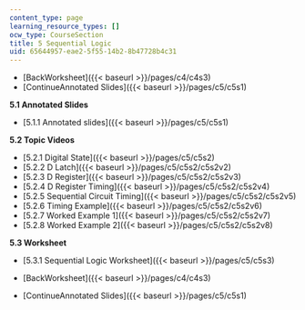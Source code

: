 ```yaml
---
content_type: page
learning_resource_types: []
ocw_type: CourseSection
title: 5 Sequential Logic
uid: 65644957-eae2-5f55-14b2-8b47728b4c31
---
```


*   [BackWorksheet]({{< baseurl >}}/pages/c4/c4s3)
*   [ContinueAnnotated Slides]({{< baseurl >}}/pages/c5/c5s1)

**5.1 Annotated Slides**

*   [5.1.1 Annotated slides]({{< baseurl >}}/pages/c5/c5s1)

**5.2 Topic Videos**

*   [5.2.1 Digital State]({{< baseurl >}}/pages/c5/c5s2)
*   [5.2.2 D Latch]({{< baseurl >}}/pages/c5/c5s2/c5s2v2)
*   [5.2.3 D Register]({{< baseurl >}}/pages/c5/c5s2/c5s2v3)
*   [5.2.4 D Register Timing]({{< baseurl >}}/pages/c5/c5s2/c5s2v4)
*   [5.2.5 Sequential Circuit Timing]({{< baseurl >}}/pages/c5/c5s2/c5s2v5)
*   [5.2.6 Timing Example]({{< baseurl >}}/pages/c5/c5s2/c5s2v6)
*   [5.2.7 Worked Example 1]({{< baseurl >}}/pages/c5/c5s2/c5s2v7)
*   [5.2.8 Worked Example 2]({{< baseurl >}}/pages/c5/c5s2/c5s2v8)

**5.3 Worksheet**

*   [5.3.1 Sequential Logic Worksheet]({{< baseurl >}}/pages/c5/c5s3)

*   [BackWorksheet]({{< baseurl >}}/pages/c4/c4s3)
*   [ContinueAnnotated Slides]({{< baseurl >}}/pages/c5/c5s1)